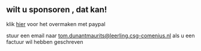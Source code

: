## wilt u sponsoren , dat kan!

klik [hier](https://www.paypal.me/teamh2go) voor het overmaken met paypal

stuur een email naar tom.dunantmaurits@leerling.csg-comenius.nl als u een factuur wil hebben geschreven
